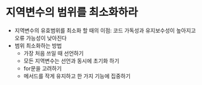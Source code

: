 # 지역변수의 범위를 최소화하라

- 지역변수의 유효범위를 최소화 할 때의 이점: 코드 가독성과 유지보수성이 높아지고 오류 가능성이 낮아진다
- 범위 최소화하는 방법
  - 가장 처음 쓰일 때 선언하기
  - 모든 지역변수는 선언과 동시에 초기화 하기
  - for문을 고려하기
  - 메서드를 작게 유지하고 한 가지 기능에 집중하기
